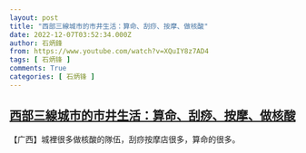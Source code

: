 ```yaml
---
layout: post
title: "西部三線城市的市井生活：算命、刮痧、按摩、做核酸"
date: 2022-12-07T03:52:34.000Z
author: 石炳鋒
from: https://www.youtube.com/watch?v=XQuIY8z7AD4
tags: [ 石炳锋 ]
comments: True
categories: [ 石炳锋 ]
---
```

<!--1670385154000-->
[西部三線城市的市井生活：算命、刮痧、按摩、做核酸](https://www.youtube.com/watch?v=XQuIY8z7AD4)
------

<div>
【广西】城裡很多做核酸的隊伍，刮痧按摩店很多，算命的很多。
</div>

